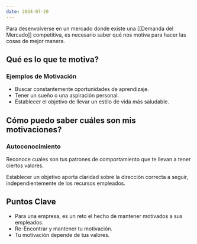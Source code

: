 ```yaml
---
date: 2024-07-20
---
```


Para desenvolverse en un mercado donde existe una [[Demanda del Mercado]] competitiva, es necesario saber qué nos motiva para hacer las cosas de mejor manera.

## Qué es lo que te motiva?
### Ejemplos de Motivación
- Buscar constantemente oportunidades de aprendizaje.
- Tener un sueño o una aspiración personal.
- Establecer el objetivo de llevar un estilo de vida más saludable.

## Cómo puedo saber cuáles son mis motivaciones?
### Autoconocimiento
Reconoce cuales son tus patrones de comportamiento que te llevan a tener ciertos valores.

Establecer un objetivo aporta claridad sobre la dirección correcta a seguir, independientemente de los recursos empleados.
## Puntos Clave
- Para una empresa, es un reto el hecho de mantener motivados a sus empleados.
- Re-Encontrar y mantener tu motivación.
- Tu motivación depende de tus valores.